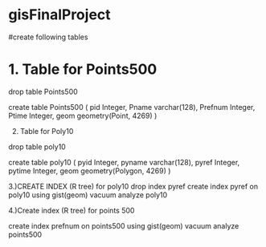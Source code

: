 # gisFinalProject

#create following tables

# 1. Table for Points500
    
 drop table Points500

 create table Points500 (
    pid Integer,
    Pname varchar(128),
    Prefnum Integer,
    Ptime Integer,
    geom geometry(Point, 4269)
   )


 2. Table for Poly10

 drop table poly10

create table poly10 (
    pyid Integer,
    pyname varchar(128),
    pyref Integer,
    pytime Integer,
    geom geometry(Polygon, 4269)
    )
    
    
 3.)CREATE INDEX (R tree) for poly10
 drop index pyref
create index pyref on poly10 using gist(geom)
vacuum analyze poly10

4.)Create index (R tree) for points 500

create index prefnum on points500 using gist(geom)
vacuum analyze points500

